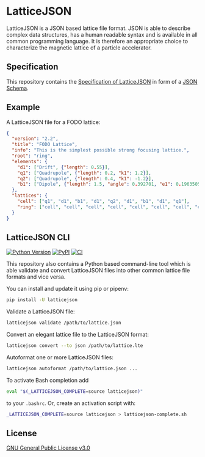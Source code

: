 # LatticeJSON

LatticeJSON is a JSON based lattice file format. JSON is able to describe complex data structures,
has a human readable syntax and is available in all common programming language. It is therefore an
appropriate choice to characterize the magnetic lattice of a particle accelerator.

## Specification

This repository contains the
[Specification of LatticeJSON](https://github.com/andreasfelix/latticejson/blob/master/latticejson/schema.json)
in form of a [JSON Schema](https://json-schema.org).

## Example

A LatticeJSON file for a FODO lattice:

```json
{
  "version": "2.2",
  "title": "FODO Lattice",
  "info": "This is the simplest possible strong focusing lattice.",
  "root": "ring",
  "elements": {
    "d1": ["Drift", {"length": 0.55}],
    "q1": ["Quadrupole", {"length": 0.2, "k1": 1.2}],
    "q2": ["Quadrupole", {"length": 0.4, "k1": -1.2}],
    "b1": ["Dipole", {"length": 1.5, "angle": 0.392701, "e1": 0.1963505, "e2": 0.1963505}]
  },
  "lattices": {
    "cell": ["q1", "d1", "b1", "d1", "q2", "d1", "b1", "d1", "q1"],
    "ring": ["cell", "cell", "cell", "cell", "cell", "cell", "cell", "cell"]
  }
}

```

## LatticeJSON CLI

[![Python Version](https://img.shields.io/pypi/pyversions/latticejson)](https://pypi.org/project/latticejson/)
[![PyPI](https://img.shields.io/pypi/v/latticejson.svg)](https://pypi.org/project/latticejson/)
[![CI](https://github.com/andreasfelix/latticejson/workflows/CI/badge.svg)](https://github.com/andreasfelix/latticejson/actions?query=workflow%3ACI)

This repository also contains a Python based command-line tool which is able validate
and convert LatticeJSON files into other common lattice file formats and vice versa.

You can install and update it using pip or pipenv:

```sh
pip install -U latticejson
```

Validate a LatticeJSON file:

```sh
latticejson validate /path/to/lattice.json
```

Convert an elegant lattice file to the LatticeJSON format:

```sh
latticejson convert --to json /path/to/lattice.lte
```

Autoformat one or more LatticeJSON files:

```sh
latticejson autoformat /path/to/lattice.json ...
```

To activate Bash completion add

```sh
eval "$(_LATTICEJSON_COMPLETE=source latticejson)"
```

to your `.bashrc`. Or, create an activation script with:

```sh
_LATTICEJSON_COMPLETE=source latticejson > latticejson-complete.sh
```

## License

[GNU General Public License v3.0](https://github.com/andreasfelix/latticejson/blob/master/LICENSE)
